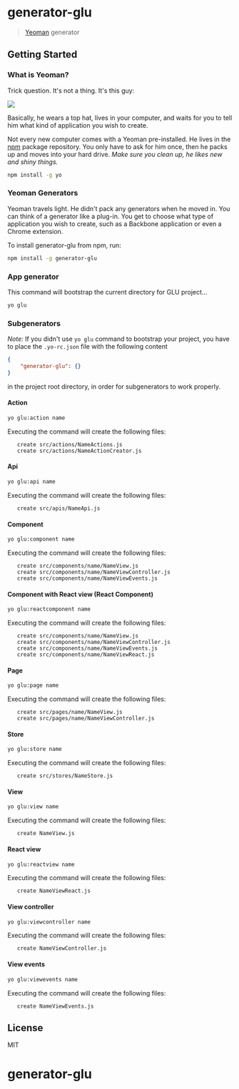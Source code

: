 # generator-glu
> [Yeoman](http://yeoman.io) generator


## Getting Started

### What is Yeoman?

Trick question. It's not a thing. It's this guy:

![](http://i.imgur.com/JHaAlBJ.png)

Basically, he wears a top hat, lives in your computer, and waits for you to tell him what kind of application you wish to create.

Not every new computer comes with a Yeoman pre-installed. He lives in the [npm](https://npmjs.org) package repository. You only have to ask for him once, then he packs up and moves into your hard drive. *Make sure you clean up, he likes new and shiny things.*

```bash
npm install -g yo
```

### Yeoman Generators

Yeoman travels light. He didn't pack any generators when he moved in. You can think of a generator like a plug-in. You get to choose what type of application you wish to create, such as a Backbone application or even a Chrome extension.

To install generator-glu from npm, run:

```bash
npm install -g generator-glu
```

### App generator
This command will bootstrap the current directory for GLU project...
```bash
yo glu
```

### Subgenerators
*Note:* If you didn't use `yo glu` command to bootstrap your project, you have to place the `.yo-rc.json` file with the following content
```json
{
    "generator-glu": {}
}
```
in the project root directory, in order for subgenerators to work properly.


#### Action
```bash
yo glu:action name
```

Executing the command will create the following files:
```
   create src/actions/NameActions.js
   create src/actions/NameActionCreator.js
```

#### Api
```bash
yo glu:api name
```

Executing the command will create the following files:
```
   create src/apis/NameApi.js
```

#### Component
```bash
yo glu:component name
```

Executing the command will create the following files:
```
   create src/components/name/NameView.js
   create src/components/name/NameViewController.js
   create src/components/name/NameViewEvents.js
```

#### Component with React view (React Component) 
```bash
yo glu:reactcomponent name
```

Executing the command will create the following files:
```
   create src/components/name/NameView.js
   create src/components/name/NameViewController.js
   create src/components/name/NameViewEvents.js
   create src/components/name/NameViewReact.js
```

#### Page
```bash
yo glu:page name
```

Executing the command will create the following files:
```
   create src/pages/name/NameView.js
   create src/pages/name/NameViewController.js
```

#### Store
```bash
yo glu:store name
```

Executing the command will create the following files:
```
   create src/stores/NameStore.js
```

#### View
```bash
yo glu:view name
```

Executing the command will create the following files:
```
   create NameView.js
```

#### React view
```bash
yo glu:reactview name
```

Executing the command will create the following files:
```
   create NameViewReact.js
```

#### View controller
```bash
yo glu:viewcontroller name
```

Executing the command will create the following files:
```
   create NameViewController.js
```

#### View events
```bash
yo glu:viewevents name
```

Executing the command will create the following files:
```
   create NameViewEvents.js
```

## License

MIT
# generator-glu
